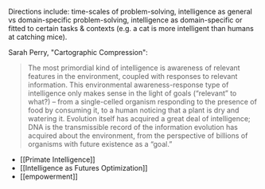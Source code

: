 Directions include: time-scales of problem-solving, intelligence as general vs domain-specific problem-solving, intelligence as domain-specific or fitted to certain tasks & contexts (e.g. a cat is more intelligent than humans at catching mice).

Sarah Perry, "Cartographic Compression":
> The most primordial kind of intelligence is awareness of relevant features in the environment, coupled with responses to relevant information. This environmental awareness-response type of intelligence only makes sense in the light of goals (“relevant” to what?) – from a single-celled organism responding to the presence of food by consuming it, to a human noticing that a plant is dry and watering it.
> Evolution itself has acquired a great deal of intelligence; DNA is the transmissible record of the information evolution has acquired about the environment, from the perspective of billions of organisms with future existence as a “goal.”

- [[Primate Intelligence]]
- [[Intelligence as Futures Optimization]]
- [[empowerment]]